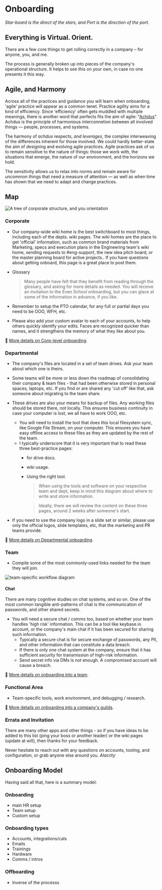 # Onboarding

*Star-board is the direct of the stars, and Port is the direction of the port.* 

## Everything is Virtual. Orient.

There are a few core things to get rolling correctly in a company – for anyone, you, and me.

The process is generally broken up into pieces of the company's operational structure.  It helps to see this on your own, in case no one presents it this way.


## Agile, and Harmony

Across all of the practices and guidance you will learn when onboarding, 'agile' practice will appear as a common tenet.  Practice agility aims for a kind of efficiency.  Since 'efficiency' often gets muddled with multiple meanings, there is another word that perfects fits the aim of agile: "[Achdus](https://dafaleph.com/home/2015/12/1/achdus)".  Achdus is the principle of harmonious interconnetion between all involved things — people, processes, and systems.  

The harmony of _achdus_ respects, *and leverages*, the complex interweaving of the differences inherent for those involved.  We could hardly better-state the aim of designing and evolving agile practices.  Agile practices ask of us to remain sensitive to the nature of things: those we work with, the situations that emerge, the nature of our environment, and the horizons we hold.  

The sensitivity allows us to relax into norms and remain aware for uncommon things that need a measure of attention — as well as when time has shown that we need to adapt and change practices. 

## Map

![A tree of corporate structure, and you orientation](assets/onboarding/NHO-doc-hierarchy.jpg)

### Corporate

* Our company-wide wiki home is the best switchboard to most things, including each of the depts. wiki pages.  The wiki homes are the place to get 'official' information, such as common brand materials from Marketing, specs and execution plans in the Engineering team's wiki home, sending requests to #eng-support, the new idea pitch board, or the master planning board for active projects..  If you have questions about getting onboard, this page is a great place to post them.

* Glossary

   > Many people have felt that they benefit from reading through the glossary, and asking for more details as needed.   You will receive an invitation to the Even School onboarding, but you can glace at some of the information in advance, if you like.

* Remember to setup the PTO calendar, for any full or partial days you need to be OOO, WFH, etc.  
* Please also add your custom avatar to each of your accounts, to help others quickly identify your edits.  Faces are recognized quicker than names, and it strengthens the memory of what they like about you.

🔗 [More details on Corp-level onboarding](onboarding/NHO-corp.md).

### Departmental

* The company's files are located in a set of team drives.  Ask your team about which one is theirs.  
* Some teams will be more or less down the roadmap of consolidating their company & team files - that had been otherwise stored in personal spaces, laptops, etc. If you find or are shared any 'cut off' like that, ask someone about migrating to the team share.  
* These drives are also your means for backup of files. Any working files should be stored there, not locally.  This ensures business continuity in case your computer is lost, we all have to work OOO, etc.
  * You will need to install the tool that does this local filesystem sync, like Google File Stream, on your computer.  This ensures you have easy offline access to these files as they are updated by the rest of the team.
  * I typically underscore that it is very important that to read these three best-practice pages:
     * for drive docs.
     * wiki usage.  
     * Using the right tool. 

         > When using the tools and software on your respective team and dept, keep in mind this diagram about where to write and store information. 

         > Ideally, there we will review the content on these three pages, around 2 weeks after someone's start.

* If you need to use the company logo in a slide set or similar, please use only the official logos, slide templates, etc, that the marketing and PR teams provide.


🔗 [More details on Departmental onboarding](onboarding/NHO-dept.md).

### Team

* Compile some of the most commonly-used links needed for the team they will join.

![team-specific workflow diagram](assets/onboarding/example-jira-workflow.png)

#### Chat 

There are many cognitive studies on chat systems, and so on. One of the most common tangible anti-patterns of chat is the communication of passwords, and other shared secrets. 

* You will need a secure chat / comms too, based on whether your team handles 'high risk' information.  This can be a tool like keybase.io account, or the company's main chat if it has been secured for sharing such information.  
  * Typically a secure chat is for secure exchange of passwords, any PII, and other information that can constitute a data breach. 
  * If there is only one chat system at the company, ensure that it has sufficient security for transmission of high-risk information.
  * Send secret info via DMs is not enough.  A compromised account will cause a breach.

🔗 [More details on onboarding into a team](onboarding/NHO-team.md).

### Functional Area

* Team-specific tools, work environment, and debugging / research.

🔗 [More details on onboarding into a company's guilds](onboarding/NHO-practice-group.md).

### Errata and Invitation

There are many other apps and other things - so if you have ideas to be added to this list (ping your boss or another leader) or the wiki pages (update at will), then thanks for your feedback.

Never hesitate to reach out with any questions on accounts, tooling, and configuration, or grab anyone else around you.   _Alacrity_

## Onboarding Model

Having said all that, here is a summary model:

### Onboarding
- main HR setup
- Team setup
- Custom setup

### Onboarding types
- Accounts, integrations/cals
- Emails
- Trainings
- Hardware
- Comms / intros

### Offboarding
- Inverse of the processs
